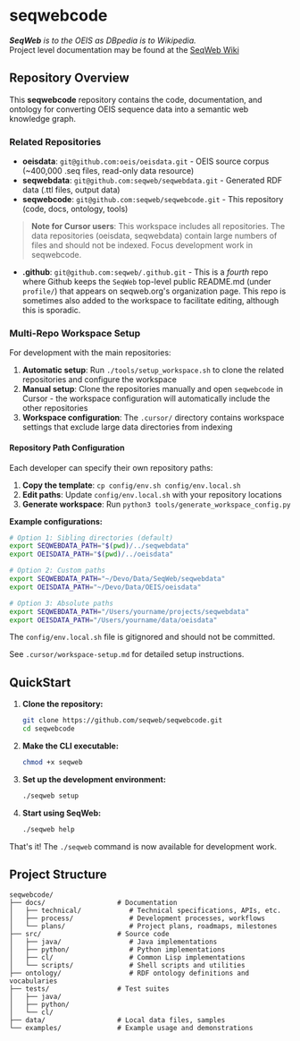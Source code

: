 # seqwebcode

_**SeqWeb** is to the OEIS as DBpedia is to Wikipedia._<br>
Project level documentation may be found at the [SeqWeb Wiki](https://github.com/seqweb/seqweb/wiki)

## Repository Overview
This **seqwebcode** repository contains the code, documentation, and ontology for converting OEIS sequence data into a semantic web knowledge graph.

### Related Repositories

- **oeisdata**: `git@github.com:oeis/oeisdata.git` - OEIS source corpus (~400,000 .seq files, read-only data resource)
- **seqwebdata**: `git@github.com:seqweb/seqwebdata.git` - Generated RDF data (.ttl files, output data)
- **seqwebcode**: `git@github.com:seqweb/seqwebcode.git` - This repository (code, docs, ontology, tools)

> **Note for Cursor users**: This workspace includes all repositories. The data repositories (oeisdata, seqwebdata) contain large numbers of files and should not be indexed. Focus development work in seqwebcode.

- **.github**: `git@github.com:seqweb/.github.git` - This is a *fourth* repo where Github keeps the `SeqWeb` top-level public README.md (under `profile/`) that appears on seqweb.org's organization page. 
This repo is sometimes also added to the workspace to facilitate editing, although this is sporadic.

### Multi-Repo Workspace Setup

For development with the main repositories:

1. **Automatic setup**: Run `./tools/setup_workspace.sh` to clone the related repositories and configure the workspace
2. **Manual setup**: Clone the repositories manually and open `seqwebcode` in Cursor - the workspace configuration will automatically include the other repositories
3. **Workspace configuration**: The `.cursor/` directory contains workspace settings that exclude large data directories from indexing

#### Repository Path Configuration

Each developer can specify their own repository paths:

1. **Copy the template**: `cp config/env.sh config/env.local.sh`
2. **Edit paths**: Update `config/env.local.sh` with your repository locations
3. **Generate workspace**: Run `python3 tools/generate_workspace_config.py`

**Example configurations:**
```bash
# Option 1: Sibling directories (default)
export SEQWEBDATA_PATH="$(pwd)/../seqwebdata"
export OEISDATA_PATH="$(pwd)/../oeisdata"

# Option 2: Custom paths
export SEQWEBDATA_PATH="~/Devo/Data/SeqWeb/seqwebdata"
export OEISDATA_PATH="~/Devo/Data/OEIS/oeisdata"

# Option 3: Absolute paths
export SEQWEBDATA_PATH="/Users/yourname/projects/seqwebdata"
export OEISDATA_PATH="/Users/yourname/data/oeisdata"
```

The `config/env.local.sh` file is gitignored and should not be committed.

See `.cursor/workspace-setup.md` for detailed setup instructions.

## QuickStart

1. **Clone the repository:**
   ```bash
   git clone https://github.com/seqweb/seqwebcode.git
   cd seqwebcode
   ```

2. **Make the CLI executable:**
   ```bash
   chmod +x seqweb
   ```

3. **Set up the development environment:**
   ```bash
   ./seqweb setup
   ```

4. **Start using SeqWeb:**
   ```bash
   ./seqweb help
   ```

That's it! The `./seqweb` command is now available for development work.


## Project Structure

```
seqwebcode/
├── docs/                  # Documentation
│   ├── technical/            # Technical specifications, APIs, etc.
│   ├── process/              # Development processes, workflows
│   └── plans/                # Project plans, roadmaps, milestones
├── src/                   # Source code
│   ├── java/                 # Java implementations
│   ├── python/               # Python implementations  
│   ├── cl/                   # Common Lisp implementations
│   └── scripts/              # Shell scripts and utilities
├── ontology/                 # RDF ontology definitions and vocabularies
├── tests/                 # Test suites
│   ├── java/
│   ├── python/
│   └── cl/
├── data/                  # Local data files, samples
└── examples/              # Example usage and demonstrations
```

